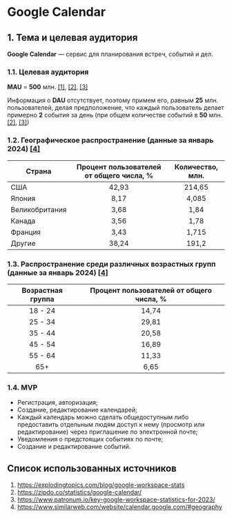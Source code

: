 # Google Calendar

## 1. Тема и целевая аудитория
__Google Calendar__ — сервис для планирования встреч, событий и дел.

### 1.1. Целевая аудитория
__MAU__ = __500__ млн. [[1]](https://explodingtopics.com/blog/google-workspace-stats), [[2]](https://zipdo.co/statistics/google-calendar/), [[3]](https://www.patronum.io/key-google-workspace-statistics-for-2023/)

Информация о __DAU__ отсутствует, поэтому примем его, равным __25__ млн. пользователей, делая предположение, что каждый пользователь делает примерно __2__ события за день (при общем количестве событий в __50__ млн. [[2]](https://zipdo.co/statistics/google-calendar/), [[3]](https://www.patronum.io/key-google-workspace-statistics-for-2023/))

### 1.2. Географическое распространение (данные за январь 2024) [[4]](https://www.similarweb.com/website/calendar.google.com/#geography)
| Страна         | Процент пользователей от общего числа, % | Количество, млн. |
| -------------- | :--------------------------------------: | :--------------: |
| США            |                  42,93                   |      214,65      |
| Япония         |                   8,17                   |      4,085       |
| Великобритания |                   3,68                   |       1,84       |
| Канада         |                   3,56                   |       1,78       |
| Франция        |                   3,43                   |      1,715       |
| Другие         |                  38,24                   |      191,2       |

### 1.3. Распространение среди различных возрастных групп (данные за январь 2024) [[4]](https://www.similarweb.com/website/calendar.google.com/#geography)
| Возрастная группа         | Процент пользователей от общего числа, % |
|:-------------------------:| :--------------------------------------: |
| 18 - 24                     |                  14,74                   |
| 25 - 34                     |                  29,81                   |
| 35 - 44                     |                  20,58                   |
| 45 - 54                     |                  16,89                   |
| 55 - 64                     |                  11,33                   |
| 65+                         |                  6,65                    |

### 1.4. MVP
- Регистрация, авторизация;
- Создание, редактирование календарей;
- Каждый календарь можно сделать общедоступным либо предоставить отдельным людям доступ к нему (просмотр или редактирование) через приглашение по электронной почте;
- Уведомления о предстоящих событиях по почте;
- Создание и редактирование событий.

## Список использованных источников
1. https://explodingtopics.com/blog/google-workspace-stats
2. https://zipdo.co/statistics/google-calendar/
3. https://www.patronum.io/key-google-workspace-statistics-for-2023/
4. https://www.similarweb.com/website/calendar.google.com/#geography
